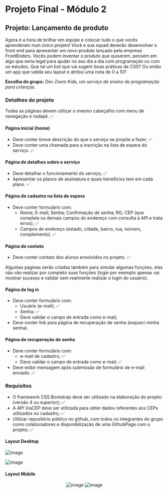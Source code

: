 # Projeto Final - Módulo 2

## Projeto: Lançamento de produto

Agora é a hora de brilhar em equipe e colocar tudo o que vocês aprenderam num único projeto! Você e sua squad deverão desenvolver o front end para apresentar um novo produto lançado pela empresa FrontEnders. Vocês podem inventar o produto que quiserem, pensem em algo que seria legal para ajudar no seu dia a dia com programação ou com os estudos. Que tal um bot que vai sugerir boas práticas de CSS? Ou então um app que valida seu layout e atribui uma nota de 0 a 10?

**Escolha do grupo:** *Dev Zoom Kids, um serviço de ensino de programação para crianças.*

### **Detalhes do projeto**

Todas as páginas devem utilizar o mesmo cabeçalho com menu de navegação e rodapé. ✅

#### **Página inicial (home)**

* Deve conter breve descrição do que o serviço se propõe a fazer; ✅
* Deve conter uma chamada para a inscrição na lista de espera do serviço. ✅

#### **Página de detalhes sobre o serviço**

* Deve detalhar o funcionamento do serviço; ✅
* Apresentar os planos de assinatura e quais benefícios tem em cada plano. ✅

#### **Página de cadastro na lista de espera**

* Deve conter formulário com:
    * Nome; E-mail; Senha; Confirmação de senha; RG; CEP (que completa os demais campos do endereço com consulta à API e trata erros); ✅
    * Campos de endereço (estado, cidade, bairro, rua, número, complemento). ✅

#### **Página de contato**

* Deve conter contato dos alunos envolvidos no projeto. ✅

Algumas páginas serão criadas também para simular algumas funções, elas não vão realizar por completo suas funções (login por exemplo apenas vai mostrar sucesso e validar sem realmente realizar o login do usuário).

#### **Página de log in**

* Deve conter formulário com:
    * Usuário (e-mail); ✅
    * Senha; ✅
    * Deve validar o campo de entrada como e-mail; 
* Deve conter link para página de recuperação de senha (esqueci minha senha).

#### **Página de recuperação de senha**

* Deve conter formulário com:
    * e-mail de cadastro; ✅
    * Deve validar o campo de entrada como e-mail; ✅
* Deve exibir mensagem após submissão de formulário de e-mail enviado. ✅

### **Requisitos**

* O framework CSS Bootstrap deve ser utilizado na elaboração do projeto (versão 4 ou superior); ✅
* A API ViaCEP deve ser utilizada para obter dados referentes aos CEPs utilizados no cadastro; ✅
* Utilizar repositório público no github, com todos os integrantes do grupo como colaboradores e disponibilização de uma GithubPage com o projeto; ✅

#### Layout Desktop

![image](https://github.com/cclsenna/projeto-final-2/blob/minha-nova-branch/img/desktop_home.png?raw=true)

![image](https://github.com/cclsenna/projeto-final-2/blob/minha-nova-branch/img/desktop_servicos.png?raw=true)

#### Layout Mobile

<div align="center">

![image](https://github.com/cclsenna/projeto-final-2/blob/minha-nova-branch/img/mobile_home.png?raw=true)
![image](https://github.com/cclsenna/projeto-final-2/blob/minha-nova-branch/img/mobile_servicos.png?raw=true)

</div>